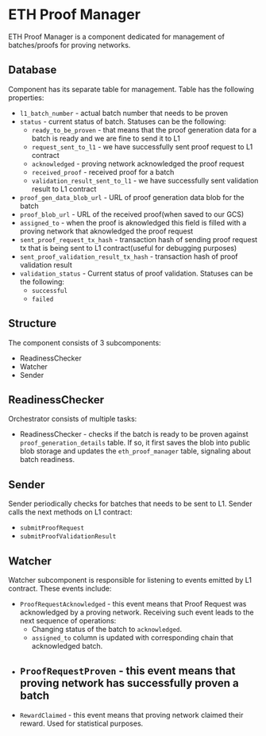 # ETH Proof Manager

ETH Proof Manager is a component dedicated for management of batches/proofs for proving networks.

## Database

Component has its separate table for management. Table has the following properties:

- `l1_batch_number` - actual batch number that needs to be proven
- `status` - current status of batch. Statuses can be the following:
  - `ready_to_be_proven` - that means that the proof generation data for a batch is ready and we are fine to send it to
    L1
  - `request_sent_to_l1` - we have successfully sent proof request to L1 contract
  - `acknowledged` - proving network acknowledged the proof request
  - `received_proof` - received proof for a batch
  - `validation_result_sent_to_l1` - we have successfully sent validation result to L1 contract
- `proof_gen_data_blob_url` - URL of proof generation data blob for the batch
- `proof_blob_url` - URL of the received proof(when saved to our GCS)
- `assigned_to` - when the proof is aknowledged this field is filled with a proving network that aknowledged the proof
  request
- `sent_proof_request_tx_hash` - transaction hash of sending proof request tx that is being sent to L1 contract(useful
  for debugging purposes)
- `sent_proof_validation_result_tx_hash` - transaction hash of proof validation result
- `validation_status` - Current status of proof validation. Statuses can be the following:
  - `successful`
  - `failed`

## Structure

The component consists of 3 subcomponents:

- ReadinessChecker
- Watcher
- Sender

## ReadinessChecker

Orchestrator consists of multiple tasks:

- ReadinessChecker - checks if the batch is ready to be proven against `proof_generation_details` table. If so, it first
  saves the blob into public blob storage and updates the `eth_proof_manager` table, signaling about batch readiness.

## Sender

Sender periodically checks for batches that needs to be sent to L1. Sender calls the next methods on L1 contract:

- `submitProofRequest`
- `submitProofValidationResult`

## Watcher

Watcher subcomponent is responsible for listening to events emitted by L1 contract. These events include:

- `ProofRequestAcknowledged` - this event means that Proof Request was acknowledged by a proving network. Receiving such
  event leads to the next sequence of operations:
  - Changing status of the batch to `acknowledged`.
  - `assigned_to` column is updated with corresponding chain that acknowledged batch.
- ## `ProofRequestProven` - this event means that proving network has successfully proven a batch
- `RewardClaimed` - this event means that proving network claimed their reward. Used for statistical purposes.

